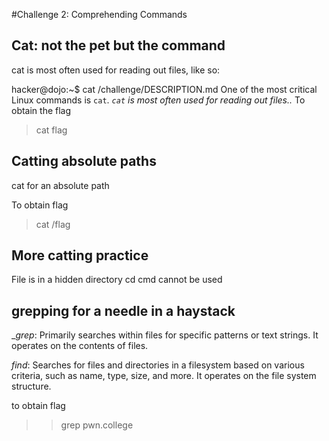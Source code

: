 #Challenge 2: Comprehending Commands
## Cat: not the pet but the command
cat is most often used for reading out files, like so:

hacker@dojo:~$ cat /challenge/DESCRIPTION.md
One of the most critical Linux commands is `cat`.
*`cat` is most often used for reading out files..*
To obtain the flag
> cat flag 

## Catting absolute paths
cat for an absolute path 

To obtain flag
> cat /flag

## More catting practice 
File is in a hidden directory
cd cmd cannot be used

## grepping for a needle in a haystack 
__grep_: Primarily searches within files for specific patterns or text strings. It operates on the contents of files.

_find_: Searches for files and directories in a filesystem based on various criteria, such as name, type, size, and more. It operates on the file system structure.

to obtain flag
>> grep pwn.college

